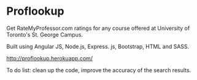 # Proflookup

Get RateMyProfessor.com ratings for any course offered at University of Toronto's St. George Campus.

Built using Angular JS, Node.js, Express. js, Bootstrap, HTML and SASS. 

http://proflookup.herokuapp.com/


To do list: clean up the code, improve the accuracy of the search results. 
